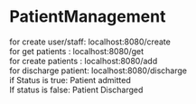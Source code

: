 # PatientManagement <br>
for create user/staff: localhost:8080/create  <br>
for get patients : localhost:8080/get <br>
for create patients : localhost:8080/add <br>
for discharge patient: localhost:8080/discharge <br>
 if Status is true: Patient admitted <br>
 If status is false: Patient Discharged <br>

